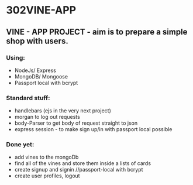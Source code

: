 # 302VINE-APP

## VINE - APP PROJECT - aim is to prepare a simple shop with users.

### Using:

- NodeJs/ Express
- MongoDB/ Mongoose
- Passport local with bcrypt

### Standard stuff:

- handlebars (ejs in the very next project)
- morgan to log out requests
- body-Parser to get body of request straight to json
- express session - to make sign up/in with passport local possible

### Done yet:

- add vines to the mongoDb
- find all of the vines and store them inside a lists of cards
- create signup and signin //passport-local with bcrypt
- create user profiles, logout
